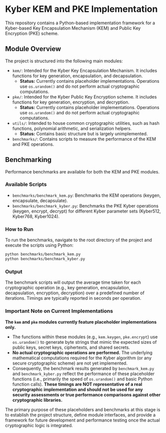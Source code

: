 # Kyber KEM and PKE Implementation

This repository contains a Python-based implementation framework for a Kyber-based Key Encapsulation Mechanism (KEM) and Public Key Encryption (PKE) scheme.

## Module Overview

The project is structured into the following main modules:

-   `kem/`: Intended for the Kyber Key Encapsulation Mechanism. It includes functions for key generation, encapsulation, and decapsulation.
    -   **Status:** Currently contains placeholder implementations. Operations use `os.urandom()` and do not perform actual cryptographic computations.
-   `pke/`: Intended for the Kyber Public Key Encryption scheme. It includes functions for key generation, encryption, and decryption.
    -   **Status:** Currently contains placeholder implementations. Operations use `os.urandom()` and do not perform actual cryptographic computations.
-   `utils/`: Intended to house common cryptographic utilities, such as hash functions, polynomial arithmetic, and serialization helpers.
    -   **Status:** Contains basic structure but is largely unimplemented.
-   `benchmarks/`: Contains scripts to measure the performance of the KEM and PKE operations.

## Benchmarking

Performance benchmarks are available for both the KEM and PKE modules.

### Available Scripts

-   `benchmarks/benchmark_kem.py`: Benchmarks the KEM operations (keygen, encapsulate, decapsulate).
-   `benchmarks/benchmark_kyber.py`: Benchmarks the PKE Kyber operations (keygen, encrypt, decrypt) for different Kyber parameter sets (Kyber512, Kyber768, Kyber1024).

### How to Run

To run the benchmarks, navigate to the root directory of the project and execute the scripts using Python:

```bash
python benchmarks/benchmark_kem.py
python benchmarks/benchmark_kyber.py
```

### Output

The benchmark scripts will output the average time taken for each cryptographic operation (e.g., key generation, encapsulation, decapsulation, encryption, decryption) over a predefined number of iterations. Timings are typically reported in seconds per operation.

### Important Note on Current Implementations

**The `kem` and `pke` modules currently feature placeholder implementations only.**

-   The functions within these modules (e.g., `kem.keygen`, `pke.encrypt`) use `os.urandom()` to generate byte strings that mimic the expected sizes of public keys, secret keys, ciphertexts, and shared secrets.
-   **No actual cryptographic operations are performed.** The underlying mathematical computations required for the Kyber algorithm (or any secure cryptographic scheme) are not yet implemented.
-   Consequently, the benchmark results generated by `benchmark_kem.py` and `benchmark_kyber.py` reflect the performance of these placeholder functions (i.e., primarily the speed of `os.urandom()` and basic Python function calls). **These timings are NOT representative of a real cryptographic implementation and should not be used for any security assessments or true performance comparisons against other cryptographic libraries.**

The primary purpose of these placeholders and benchmarks at this stage is to establish the project structure, define module interfaces, and provide a framework for future development and performance testing once the actual cryptographic logic is integrated.
